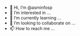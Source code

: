 - 👋 Hi, I’m @asminfosp
- 👀 I’m interested in ...
- 🌱 I’m currently learning ...
- 💞️ I’m looking to collaborate on ...
- 📫 How to reach me ...

<!---
asminfosp/asminfosp is a ✨ special ✨ repository because its `README.md` (this file) appears on your GitHub profile.
You can click the Preview link to take a look at your changes.
--->
